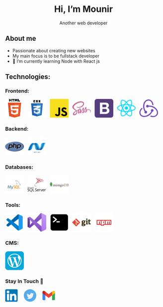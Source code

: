 <h1 align="center">
 Hi, I’m Mounir</h1>
 <p align="center">Another web developer</p>

  <h2>About me</h2>

- Passionate about creating new websites
- My main focus is to be fullstack developer
- 🌱 I’m currently learning Node with React js 

<h2>Technologies:</h2>
<h3>Frontend:</h3>

<p>
<img src="./icons/html-5-svgrepo-com.svg" alt="html" width="60" height="60" style="margin-right:.5rem"/>
<img src="./icons/css3-logo-svgrepo-com.svg" alt="css3" width="60" height="60" style="margin-right:.5rem"/>
<img src="./icons/javascript-svgrepo-com.svg" alt="javascript" width="60" height="60" style="margin-right:.5rem"/>
<img src="./icons/sass-svgrepo-com.svg" alt="sass" width="60" height="60" style="margin-right:.5rem"/>
<img src="./icons/bootstrap-svgrepo-com.svg" alt="bootstrap" width="60" height="60" style="margin-right:.5rem"/>
<img src="./icons/reactjs.svg" alt="react js" width="60" height="60" style="margin-right:.5rem"/>
<img src="./icons/react-redux.svg" alt="redux" width="60" height="60" style="margin-right:.5rem"/>
</p>
<h3>Backend:</h3>
<p>
<img src="./icons/php.svg" alt="php" width="60" height="60" style="margin-right:.5rem"/>
<img src="./icons/asp-logo.png" alt="asp.net" width="60" height="60" style="margin-right:.5rem"/>
</p>
<h3>Databases:</h3>
<p>
<img src="./icons/mysql-logo.svg" alt="mysql" width="60" height="60" style="margin-right:.5rem"/>
<img src="./icons/microsoft-sql-server-logo.svg" alt="sql server" width="60" height="60" style="margin-right:.5rem"/>
<img src="./icons/mongodb.svg" alt="mongodb" width="60" height="60" style="margin-right:.5rem"/>
<p>
<h3>Tools:</h3>
<p>
<img src="./icons/vscode-svgrepo-com.svg" alt="vscode" width="60" height="60" style="margin-right:.5rem"/>
<img src="./icons/visual-studio-logo.svg" alt="vscode" width="60" height="60" style="margin-right:.5rem"/>
<img src="./icons/terminal-svgrepo-com.svg" alt="terminal" width="60" height="60" style="margin-right:.5rem"/>
<img src="./icons/git-svgrepo-com.svg" alt="gitbash" width="60" height="60" style="margin-right:.5rem"/>
<img src="./icons/npm-logo.svg" alt="npm" width="60" height="60" style="margin-right:.5rem"/>

<h3>CMS:</h3>
<p>
<img src="./icons/wordpress-logo.svg" alt="npm" width="60" height="60" style="margin-right:.5rem"/>
</p>

<h3>Stay In Touch 👋</h3>
<p>
<a href="https://www.linkedin.com/in/mounir-moutawakil-11419b128//" target="_blank"><img align="center" src="icons/linkedin-svgrepo-com.svg" alt="me in linkedin" height="40" width="40" style="margin-right:1rem"/></a>
<a href="https://twitter.com/mounirmotawakil" target="_blank"><img align="center" src="icons/twitter-svgrepo-com.svg" alt="twitter" height="40" width="40" style="margin-right:1rem"/></a>
<a href = "mailto:mounirmoutawakil4@gmail.com" target="_blank"><img align="center" src="icons/google-gmail-svgrepo-com.svg" alt="gmail" height="40" width="40"/></a>
</p>

<!--
**mounir-m4/mounir-m4** is a ✨ _special_ ✨ repository because its `README.md` (this file) appears on your GitHub profile.

Here are some ideas to get you started:

- 🔭 I’m currently working on ...
- 🌱 I’m currently learning ...
- 👯 I’m looking to collaborate on ...
- 🤔 I’m looking for help with ...
- 💬 Ask me about ...
- 📫 How to reach me: ...
- 😄 Pronouns: ...
- ⚡ Fun fact: ...
-->
